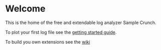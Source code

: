 # Welcome
This is the home of the free and extendable log analyzer Sample Crunch. 

To plot your first log file see the [getting started guide](getting-started.md). 

To build you own extensions see the [wiki](https://github.com/wolkesson/SampleCrunch/wiki)

